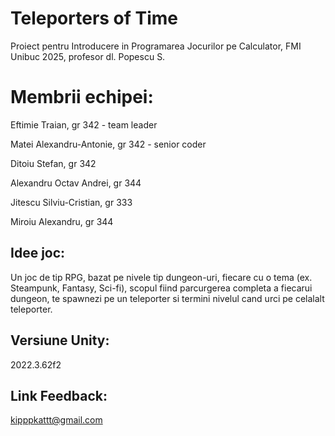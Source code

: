 # Teleporters of Time
Proiect pentru Introducere in Programarea Jocurilor pe Calculator, FMI Unibuc 2025, profesor dl. Popescu S.

# Membrii echipei:
Eftimie Traian, gr 342 - team leader

Matei Alexandru-Antonie, gr 342 - senior coder

Ditoiu Stefan, gr 342

Alexandru Octav Andrei, gr 344

Jitescu Silviu-Cristian, gr 333

Miroiu Alexandru, gr 344

## Idee joc:
Un joc de tip RPG, bazat pe nivele tip dungeon-uri, fiecare cu o tema (ex. Steampunk, Fantasy, Sci-fi), scopul fiind parcurgerea completa a fiecarui dungeon, te spawnezi pe un teleporter si termini nivelul cand urci pe celalalt teleporter.

## Versiune Unity:
2022.3.62f2

## Link Feedback:
kipppkattt@gmail.com

